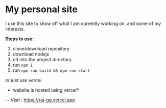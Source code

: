 # My personal site

I use this site to show off what I am currently working on, and some of my interests.

**Steps to use:**
1. clone/download repository
2. download nodejs
3. cd into the project directory
4. run `npm i`
5. run `npm run build && npm run start`

*or just use vercel*
* website is hosted using vercel*

-- Visit : https://raj-gg.vercel.app